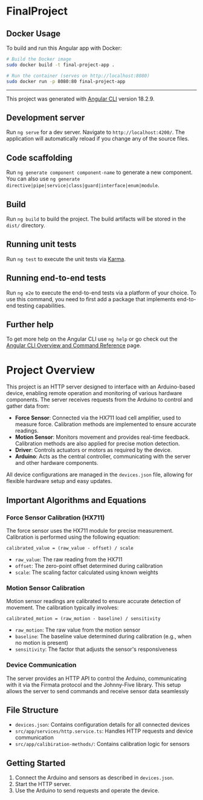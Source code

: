 # FinalProject

## Docker Usage

To build and run this Angular app with Docker:

```sh
# Build the Docker image
sudo docker build -t final-project-app .

# Run the container (serves on http://localhost:8080)
sudo docker run -p 8080:80 final-project-app
```

---

This project was generated with [Angular CLI](https://github.com/angular/angular-cli) version 18.2.9.

## Development server

Run `ng serve` for a dev server. Navigate to `http://localhost:4200/`. The application will automatically reload if you change any of the source files.

## Code scaffolding

Run `ng generate component component-name` to generate a new component. You can also use `ng generate directive|pipe|service|class|guard|interface|enum|module`.

## Build

Run `ng build` to build the project. The build artifacts will be stored in the `dist/` directory.

## Running unit tests

Run `ng test` to execute the unit tests via [Karma](https://karma-runner.github.io).

## Running end-to-end tests

Run `ng e2e` to execute the end-to-end tests via a platform of your choice. To use this command, you need to first add a package that implements end-to-end testing capabilities.

## Further help

To get more help on the Angular CLI use `ng help` or go check out the [Angular CLI Overview and Command Reference](https://angular.dev/tools/cli) page.

# Project Overview

This project is an HTTP server designed to interface with an Arduino-based device, enabling remote operation and monitoring of various hardware components. The server receives requests from the Arduino to control and gather data from:

- **Force Sensor**: Connected via the HX711 load cell amplifier, used to measure force. Calibration methods are implemented to ensure accurate readings.
- **Motion Sensor**: Monitors movement and provides real-time feedback. Calibration methods are also applied for precise motion detection.
- **Driver**: Controls actuators or motors as required by the device.
- **Arduino**: Acts as the central controller, communicating with the server and other hardware components.

All device configurations are managed in the `devices.json` file, allowing for flexible hardware setup and easy updates.

## Important Algorithms and Equations

### Force Sensor Calibration (HX711)
The force sensor uses the HX711 module for precise measurement. Calibration is performed using the following equation:

```
calibrated_value = (raw_value - offset) / scale
```
- `raw_value`: The raw reading from the HX711
- `offset`: The zero-point offset determined during calibration
- `scale`: The scaling factor calculated using known weights

### Motion Sensor Calibration
Motion sensor readings are calibrated to ensure accurate detection of movement. The calibration typically involves:

```
calibrated_motion = (raw_motion - baseline) / sensitivity
```
- `raw_motion`: The raw value from the motion sensor
- `baseline`: The baseline value determined during calibration (e.g., when no motion is present)
- `sensitivity`: The factor that adjusts the sensor's responsiveness

### Device Communication
The server provides an HTTP API to control the Arduino, communicating with it via the Firmata protocol and the Johnny-Five library. This setup allows the server to send commands and receive sensor data seamlessly

## File Structure
- `devices.json`: Contains configuration details for all connected devices
- `src/app/services/http.service.ts`: Handles HTTP requests and device communication
- `src/app/calibiration-methods/`: Contains calibration logic for sensors

## Getting Started
1. Connect the Arduino and sensors as described in `devices.json`.
2. Start the HTTP server.
3. Use the Arduino to send requests and operate the device.
